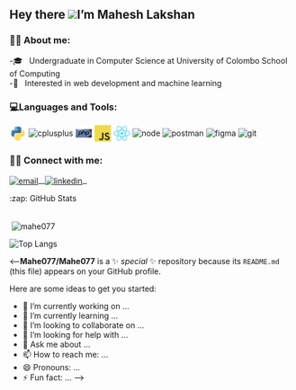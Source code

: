 <h2>Hey there <img src="https://raw.githubusercontent.com/iampavangandhi/iampavangandhi/master/gifs/Hi.gif" height="25px">I’m Mahesh Lakshan </h2>
<h3 algin="left">👩‍💻 About me: </h3>
-🎓 &nbsp; Undergraduate in Computer Science at University of Colombo School of Computing <br>
-🌱 &nbsp; Interested in web development and machine learning
<h3 align="left">💻Languages and Tools:</h3>
<p align="left">
    <!-- Python -->
    <img align="center" src="https://raw.githubusercontent.com/devicons/devicon/master/icons/python/python-original.svg" alt="python" width="30" height="30"/>
    <!-- C++ -->
    <img align="center" src="https://brandslogos.com/wp-content/uploads/thumbs/c-logo-vector.svg" alt="cplusplus" width="30" height="30"/>
    <!-- PHP -->
    <img align="center" src="https://raw.githubusercontent.com/devicons/devicon/master/icons/php/php-original.svg" alt="php" width="30" height="30"/>
    <!-- JavaScript -->
    <img align="center" src="https://raw.githubusercontent.com/devicons/devicon/master/icons/javascript/javascript-original.svg" alt="javascript" width="30" height="30"/>
    <!--React-->
    <img align="center" src="https://raw.githubusercontent.com/devicons/devicon/master/icons/react/react-original.svg" alt="react" width="30" height="30" />
    <!--Node-->
    <img align="center" src="https://upload.wikimedia.org/wikipedia/commons/d/d9/Node.js_logo.svg" alt="node" width="30" height="30" />
    <!-- Postman -->
    <img align="center" src="https://www.vectorlogo.zone/logos/getpostman/getpostman-icon.svg" alt="postman" width="30" height="30"/>
    <!-- Figma -->
    <img align="center" src="https://www.vectorlogo.zone/logos/figma/figma-icon.svg" alt="figma" width="30" height="30" />
    <!--git -->
    <img align="center" src="https://avatars.githubusercontent.com/u/18133?s=200&v=4" alt="git" width="30" height="30" />
</p>
<h3 align="left">🤝🏻 Connect with me:</h3>
<p align="left">
    <!-- email -->
    <a href="mailto:maheshlakshan766@gmail.com" target="_blank">
     <img align="center" src="https://www.freepnglogos.com/uploads/logo-gmail-png/logo-gmail-png-gmail-icon-download-png-and-vector-1.png" alt="email" height="30"            width="30" /> &nbsp;
    </a>
    <!-- linkedin   -->
    <a href="https://www.linkedin.com/in/mahesh-lakshan" target="_blank">
     <img align="center" src="https://raw.githubusercontent.com/rahuldkjain/github-profile-readme-generator/master/src/images/icons/Social/linked-in-alt.svg"                  alt="linkedin" height="30" width="30" /> &nbsp;
    </a>
</p>
<summary>:zap: GitHub Stats</summary>
<br/>

<p>&nbsp;<img align="center" src="https://github-readme-stats.vercel.app/api?username=mahe077&theme=vue&show_icons=true&locale=en" alt="mahe077" /></p>


![Top Langs](https://github-readme-stats.vercel.app/api/top-langs/?username=mahe077&layout=compact&theme=vue)

<--**Mahe077/Mahe077** is a ✨ _special_ ✨ repository because its `README.md` (this file) appears on your GitHub profile.

Here are some ideas to get you started:

- 🔭 I’m currently working on ...
- 🌱 I’m currently learning ...
- 👯 I’m looking to collaborate on ...
- 🤔 I’m looking for help with ...
- 💬 Ask me about ...
- 📫 How to reach me: ...
- 😄 Pronouns: ...
- ⚡ Fun fact: ...
-->
